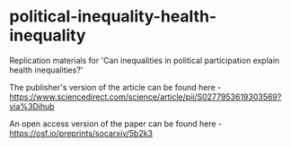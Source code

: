 # political-inequality-health-inequality

Replication materials for 'Can inequalities in political participation explain health inequalities?'

The publisher's version of the article can be found here - https://www.sciencedirect.com/science/article/pii/S0277953619303569?via%3Dihub

An open access version of the paper can be found here - https://osf.io/preprints/socarxiv/5b2k3
